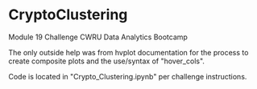 # CryptoClustering
Module 19 Challenge CWRU Data Analytics Bootcamp

The only outside help was from hvplot documentation for the process to create composite plots and the use/syntax of "hover_cols".

Code is located in "Crypto_Clustering.ipynb" per challenge instructions.

